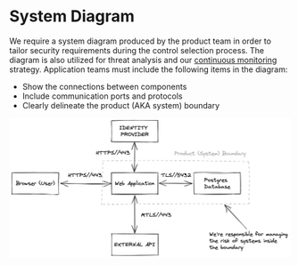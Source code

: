 # System Diagram

We require a system diagram produced by the product team in order to tailor security requirements during the control
selection process. The diagram is also utilized for threat analysis and our [continuous monitoring](monitoring.md) 
strategy. Application teams must include the following items in the diagram:

- Show the connections between components
- Include communication ports and protocols
- Clearly delineate the product (AKA system) boundary

![Process!](images/systemDiagram.png "Process")

